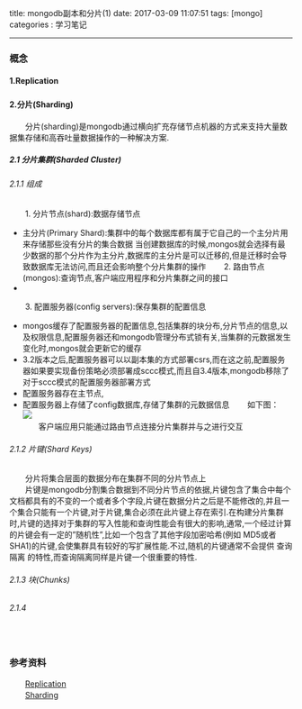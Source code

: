 title: mongodb副本和分片(1)
date: 2017-03-09 11:07:51
tags: [mongo]
categories : 学习笔记

---
### 概念
#### 1.Replication
#####
#### 2.分片(Sharding)
　　分片(sharding)是mongodb通过横向扩充存储节点机器的方式来支持大量数据集存储和高吞吐量数据操作的一种解决方案.  
##### 2.1 分片集群(Sharded Cluster)  
###### 2.1.1 组成  
　　1. 分片节点(shard):数据存储节点  
  * 主分片(Primary Shard):集群中的每个数据库都有属于它自己的一个主分片用来存储那些没有分片的集合数据 当创建数据库的时候,mongos就会选择有最少数据的那个分片作为主分片,数据库的主分片是可以迁移的,但是迁移时会导致数据库无法访问,而且还会影响整个分片集群的操作
　　2. 路由节点(mongos):查询节点,客户端应用程序和分片集群之间的接口  
  * 
　　3. 配置服务器(config servers):保存集群的配置信息  
  * mongos缓存了配置服务器的配置信息,包括集群的块分布,分片节点的信息,以及权限信息,配置服务器还和mongodb管理分布式锁有关,当集群的元数据发生变化时,mongos就会更新它的缓存  
  * 3.2版本之后,配置服务器可以以副本集的方式部署csrs,而在这之前,配置服务器如果要实现备份策略必须部署成sccc模式,而且自3.4版本,mongodb移除了对于sccc模式的配置服务器部署方式
  * 配置服务器存在主节点,
  * 配置服务器上存储了config数据库,存储了集群的元数据信息
　　如下图：  
![](https://raw.githubusercontent.com/owlsn/blog/master/source/source/sharded-cluster-production-architecture.png)  
　　客户端应用只能通过路由节点连接分片集群并与之进行交互

###### 2.1.2 片键(Shard Keys)  
　　分片将集合层面的数据分布在集群不同的分片节点上  
　　片键是mongodb分割集合数据到不同分片节点的依据,片键包含了集合中每个文档都具有的不变的一个或者多个字段,片键在数据分片之后是不能修改的,并且一个集合只能有一个片键,对于片键,集合必须在此片键上存在索引.在构建分片集群时,片键的选择对于集群的写入性能和查询性能会有很大的影响,通常,一个经过计算的片键会有一定的”随机性”,比如一个包含了其他字段加密哈希(例如 MD5或者SHA1)的片键,会使集群具有较好的写扩展性能.不过,随机的片键通常不会提供 查询隔离 的特性,而查询隔离同样是片键一个很重要的特性.  
###### 2.1.3 块(Chunks)  
###### 2.1.4 
　　
### 参考资料
　　[Replication](https://docs.mongodb.com/manual/replication/)  
　　[Sharding](https://docs.mongodb.com/manual/sharding/)

